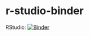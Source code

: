 # r-studio-binder

RStudio: [![Binder](http://mybinder.org/badge_logo.svg)](http://mybinder.org/v2/gh/computer-aided-biotech/r-studio-binder/main?urlpath=rstudio)
